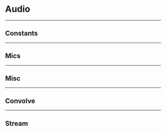 # Audio


---
## Constants





---
## Mics





---
## Misc





---
## Convolve





---
## Stream

